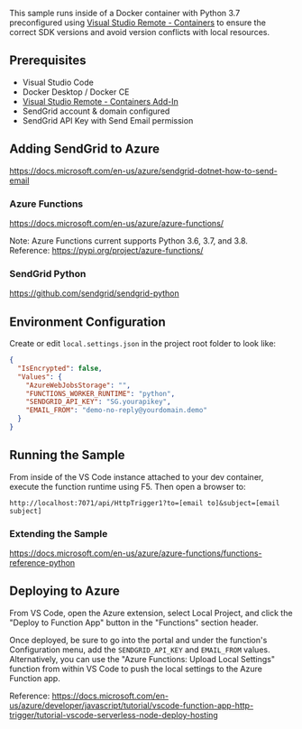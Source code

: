 This sample runs inside of a Docker container with Python 3.7 preconfigured using [Visual Studio Remote - Containers](https://code.visualstudio.com/docs/remote/containers) to ensure the correct SDK versions and avoid version conflicts with local resources.

## Prerequisites
* Visual Studio Code
* Docker Desktop / Docker CE
* [Visual Studio Remote - Containers Add-In](https://code.visualstudio.com/docs/remote/containers)
* SendGrid account & domain configured
* SendGrid API Key with Send Email permission

## Adding SendGrid to Azure
https://docs.microsoft.com/en-us/azure/sendgrid-dotnet-how-to-send-email

### Azure Functions
https://docs.microsoft.com/en-us/azure/azure-functions/

Note: Azure Functions current supports Python 3.6, 3.7, and 3.8.  
Reference: https://pypi.org/project/azure-functions/

### SendGrid Python
https://github.com/sendgrid/sendgrid-python

## Environment Configuration
Create or edit `local.settings.json` in the project root folder to look like:
```json
{
  "IsEncrypted": false,
  "Values": {
    "AzureWebJobsStorage": "",
    "FUNCTIONS_WORKER_RUNTIME": "python",
    "SENDGRID_API_KEY": "SG.yourapikey",
    "EMAIL_FROM": "demo-no-reply@yourdomain.demo"
  }
}
```

## Running the Sample
From inside of the VS Code instance attached to your dev container, execute the function runtime using F5. Then open a browser to:
```
http://localhost:7071/api/HttpTrigger1?to=[email to]&subject=[email subject]
```

### Extending the Sample
https://docs.microsoft.com/en-us/azure/azure-functions/functions-reference-python

## Deploying to Azure
From VS Code, open the Azure extension, select Local Project, and click the "Deploy to Function App" button in the "Functions" section header.

Once deployed, be sure to go into the portal and under the function's Configuration menu, add the `SENDGRID_API_KEY` and `EMAIL_FROM` values. Alternatively, you can use the "Azure Functions: Upload Local Settings" function from within VS Code to push the local settings to the Azure Function app.

Reference: https://docs.microsoft.com/en-us/azure/developer/javascript/tutorial/vscode-function-app-http-trigger/tutorial-vscode-serverless-node-deploy-hosting